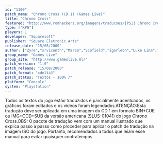 ```yaml
---
id: "1100"
patch_name: "Chrono Cross (CD 1) (Games Live)"
title: "Chrono Cross"
featured: "http://www.romhackers.org/imagens/traducoes/[PS1] Chrono Cross - Games Live - 1.jpg"
type: ["RPG"]
players: 1
developer: "Squaresoft"
publisher: "Square Eletronic Arts"
release_date: "15/08/2000"
author: ["Zyre","srvicenth","Marco","Scofield","igorleon","Luke Lima","leoaldrighi","Folk Elazul","Yuzix","Marina"]
group_name: "Games Live"
group_site: "http://www.gameslive.ml/"
patch_version: "1.0"
patch_release: "15/08/2000"
patch_format: "xdelta3"
patch_status: "Textos - 100% /"
platform: "Console"
system: "Playstation"
---
```


Todos os textos do jogo estão traduzidos e parcialmente acentuados, os gráficos foram editados e os vídeos foram legendados.ATENÇÃO:Esta tradução deve ser aplicada em uma imagem do CD 1 em formato BIN+CUE ou IMG+CCD+SUB da versão americana (SLUS-01041) do jogo Chrono Cross.OBS: O pacote de tradução vem com um manual ilustrado que explica passo a passo como proceder para aplicar o patch de tradução na imagem ISO do jogo. Portanto, recomendados a todos que leiam esse manual para evitar quaisquer contratempos.